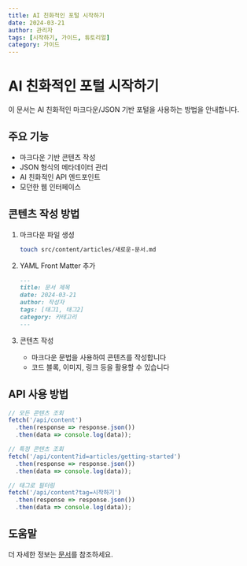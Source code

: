 ```yaml
---
title: AI 친화적인 포털 시작하기
date: 2024-03-21
author: 관리자
tags: [시작하기, 가이드, 튜토리얼]
category: 가이드
---
```


# AI 친화적인 포털 시작하기

이 문서는 AI 친화적인 마크다운/JSON 기반 포털을 사용하는 방법을 안내합니다.

## 주요 기능

- 마크다운 기반 콘텐츠 작성
- JSON 형식의 메타데이터 관리
- AI 친화적인 API 엔드포인트
- 모던한 웹 인터페이스

## 콘텐츠 작성 방법

1. 마크다운 파일 생성
   ```bash
   touch src/content/articles/새로운-문서.md
   ```

2. YAML Front Matter 추가
   ```markdown
   ---
   title: 문서 제목
   date: 2024-03-21
   author: 작성자
   tags: [태그1, 태그2]
   category: 카테고리
   ---
   ```

3. 콘텐츠 작성
   - 마크다운 문법을 사용하여 콘텐츠를 작성합니다
   - 코드 블록, 이미지, 링크 등을 활용할 수 있습니다

## API 사용 방법

```javascript
// 모든 콘텐츠 조회
fetch('/api/content')
  .then(response => response.json())
  .then(data => console.log(data));

// 특정 콘텐츠 조회
fetch('/api/content?id=articles/getting-started')
  .then(response => response.json())
  .then(data => console.log(data));

// 태그로 필터링
fetch('/api/content?tag=시작하기')
  .then(response => response.json())
  .then(data => console.log(data));
```

## 도움말

더 자세한 정보는 [문서](/docs)를 참조하세요. 